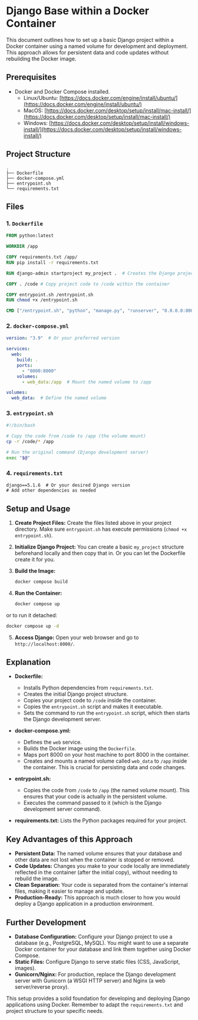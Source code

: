 # Django Base within a Docker Container

This document outlines how to set up a basic Django project within a Docker container using a named volume for development and deployment. This approach allows for persistent data and code updates without rebuilding the Docker image.

## Prerequisites

* Docker and Docker Compose installed.
    * Linux/Ubuntu: [https://docs.docker.com/engine/install/ubuntu/](https://docs.docker.com/engine/install/ubuntu/)
    * MacOS: [https://docs.docker.com/desktop/setup/install/mac-install/](https://docs.docker.com/desktop/setup/install/mac-install/)
    * Windows: [https://docs.docker.com/desktop/setup/install/windows-install/](https://docs.docker.com/desktop/setup/install/windows-install/)

## Project Structure

```
.
├── Dockerfile
├── docker-compose.yml
├── entrypoint.sh
└── requirements.txt
```

## Files

### 1. `Dockerfile`

```dockerfile
FROM python:latest

WORKDIR /app

COPY requirements.txt /app/
RUN pip install -r requirements.txt

RUN django-admin startproject my_project .  # Creates the Django project

COPY . /code # Copy project code to /code within the container

COPY entrypoint.sh /entrypoint.sh
RUN chmod +x /entrypoint.sh

CMD ["/entrypoint.sh", "python", "manage.py", "runserver", "0.0.0.0:8000"]
```

### 2. `docker-compose.yml`

```yaml
version: "3.9"  # Or your preferred version

services:
  web:
    build: .
    ports:
      - "8000:8000"
    volumes:
      - web_data:/app  # Mount the named volume to /app

volumes:
  web_data:  # Define the named volume
```

### 3. `entrypoint.sh`

```bash
#!/bin/bash

# Copy the code from /code to /app (the volume mount)
cp -r /code/* /app

# Run the original command (Django development server)
exec "$@"
```

### 4. `requirements.txt`

```
django==5.1.6  # Or your desired Django version
# Add other dependencies as needed
```

## Setup and Usage

1. **Create Project Files:** Create the files listed above in your project directory.  Make sure `entrypoint.sh` has execute permissions (`chmod +x entrypoint.sh`).

2. **Initialize Django Project:**  You can create a basic `my_project` structure beforehand locally and then copy that in.  Or you can let the Dockerfile create it for you.

3. **Build the Image:**

   ```bash
   docker compose build
   ```

4. **Run the Container:**

   ```bash
   docker compose up
   ```
or to run it detached:
```bash
docker compose up -d
```
5. **Access Django:** Open your web browser and go to `http://localhost:8000/`.

## Explanation

* **Dockerfile:**
    * Installs Python dependencies from `requirements.txt`.
    * Creates the initial Django project structure.
    * Copies your project code to `/code` inside the container.
    * Copies the `entrypoint.sh` script and makes it executable.
    * Sets the command to run the `entrypoint.sh` script, which then starts the Django development server.

* **docker-compose.yml:**
    * Defines the `web` service.
    * Builds the Docker image using the `Dockerfile`.
    * Maps port 8000 on your host machine to port 8000 in the container.
    * Creates and mounts a named volume called `web_data` to `/app` inside the container. This is crucial for persisting data and code changes.

* **entrypoint.sh:**
    * Copies the code from `/code` to `/app` (the named volume mount).  This ensures that your code is actually in the persistent volume.
    * Executes the command passed to it (which is the Django development server command).

* **requirements.txt:** Lists the Python packages required for your project.

## Key Advantages of this Approach

* **Persistent Data:** The named volume ensures that your database and other data are not lost when the container is stopped or removed.
* **Code Updates:** Changes you make to your code locally are immediately reflected in the container (after the initial copy), without needing to rebuild the image.
* **Clean Separation:** Your code is separated from the container's internal files, making it easier to manage and update.
* **Production-Ready:** This approach is much closer to how you would deploy a Django application in a production environment.

## Further Development

* **Database Configuration:** Configure your Django project to use a database (e.g., PostgreSQL, MySQL). You might want to use a separate Docker container for your database and link them together using Docker Compose.
* **Static Files:** Configure Django to serve static files (CSS, JavaScript, images).
* **Gunicorn/Nginx:** For production, replace the Django development server with Gunicorn (a WSGI HTTP server) and Nginx (a web server/reverse proxy).

This setup provides a solid foundation for developing and deploying Django applications using Docker.  Remember to adapt the `requirements.txt` and project structure to your specific needs.

